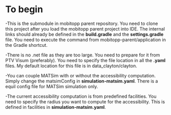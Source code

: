 # To begin
-This is the submodule in mobitopp parent repository. You need to clone this project after you load the mobitopp parent project into IDE. The internal links should already be defined in the **build.gradle** and the **settings.gradle** file. You need to execute the command from mobitopp-parent/application in the Gradle shortcut.

-There is no .net file as they are too large. You need to prepare for it from PTV Visum (preferably). You need to specify the file location in all the **.yaml** files. My default location for this file is in data_clayton/clayton.

-You can couple MATSim with or without the accessibility computation. Simply change the matsimConfig in **simulation-matsim.yaml**. There is a equil config file for MATSim simulation only.

-The current accessibility computation is from predefined facilities. You need to specify the radius you want to compute for the accessibility. This is defined in facilities in **simulation-matsim.yaml**.
